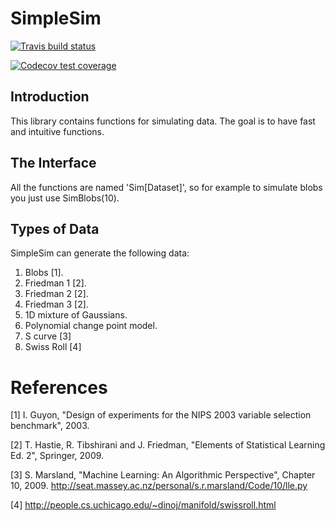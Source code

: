 # SimpleSim

  <!-- badges: start -->
  [![Travis build status](https://travis-ci.com/feji3769/SimpleSim.svg?branch=master)](https://travis-ci.com/feji3769/SimpleSim)
  
  [![Codecov test coverage](https://codecov.io/gh/feji3769/SimpleSim/branch/master/graph/badge.svg)](https://codecov.io/gh/feji3769/SimpleSim?branch=master)
  <!-- badges: end -->
## Introduction
This library contains functions for simulating data. The goal is to have fast and intuitive functions. 

## The Interface

All the functions are named 'Sim[Dataset]', so for example to simulate blobs you just use SimBlobs(10). 

## Types of Data
SimpleSim can generate the following data:

1. Blobs [1].
2. Friedman 1 [2].
3. Friedman 2 [2].
4. Friedman 3 [2].
5. 1D mixture of Gaussians. 
6. Polynomial change point model. 
7. S curve [3]
8. Swiss Roll [4]



# References
[1] I. Guyon, "Design of experiments for the NIPS 2003 variable
           selection benchmark", 2003.
           
           
[2] T. Hastie, R. Tibshirani and J. Friedman, "Elements of Statistical
           Learning Ed. 2", Springer, 2009.           


[3] S. Marsland, "Machine Learning: An Algorithmic Perspective",
           Chapter 10, 2009.
           http://seat.massey.ac.nz/personal/s.r.marsland/Code/10/lle.py
           
           
[4] http://people.cs.uchicago.edu/~dinoj/manifold/swissroll.html



